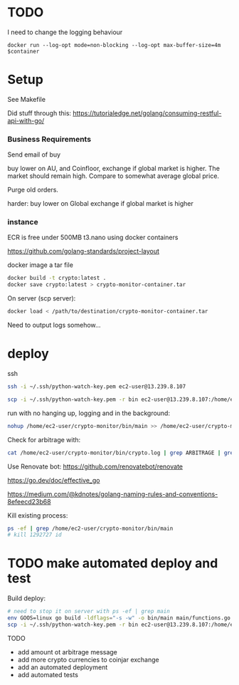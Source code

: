 # TODO
I need to change the logging behaviour
```
docker run --log-opt mode=non-blocking --log-opt max-buffer-size=4m $container
```

# Setup
See Makefile

Did stuff through this:
https://tutorialedge.net/golang/consuming-restful-api-with-go/

### Business Requirements
Send email of buy

buy lower on AU, and Coinfloor, exchange if global market is higher. The market should remain high. Compare to somewhat average global price.

Purge old orders.

harder: buy lower on Global exchange if global market is higher


### instance
ECR is free under 500MB
t3.nano using docker containers


https://github.com/golang-standards/project-layout


docker image a tar file
```sh
docker build -t crypto:latest .
docker save crypto:latest > crypto-monitor-container.tar
```

On server (scp server):
```sh
docker load < /path/to/destination/crypto-monitor-container.tar
```
Need to output logs somehow...


# deploy

ssh
```sh
ssh -i ~/.ssh/python-watch-key.pem ec2-user@13.239.8.107
```


```sh
scp -i ~/.ssh/python-watch-key.pem -r bin ec2-user@13.239.8.107:/home/ec2-user/crypto-monitor
```

run with no hanging up, logging and in the background:
```sh
nohup /home/ec2-user/crypto-monitor/bin/main >> /home/ec2-user/crypto-monitor/bin/crypto.log 2>&1 &
```

Check for arbitrage with:
```sh
cat /home/ec2-user/crypto-monitor/bin/crypto.log | grep ARBITRAGE | grep -v Inf
```

Use Renovate bot: https://github.com/renovatebot/renovate

https://go.dev/doc/effective_go

https://medium.com/@kdnotes/golang-naming-rules-and-conventions-8efeecd23b68

Kill existing process:
```sh
ps -ef | grep /home/ec2-user/crypto-monitor/bin/main
# kill 1292727 id
```


# TODO make automated deploy and test
Build deploy:
```sh
# need to stop it on server with ps -ef | grep main
env GOOS=linux go build -ldflags="-s -w" -o bin/main main/functions.go main/main.go
scp -i ~/.ssh/python-watch-key.pem -r bin ec2-user@13.239.8.107:/home/ec2-user/crypto-monitor
```


TODO
- add amount ot arbitrage message
- add more crypto currencies to coinjar exchange
- add an automated deployment
- add automated tests

